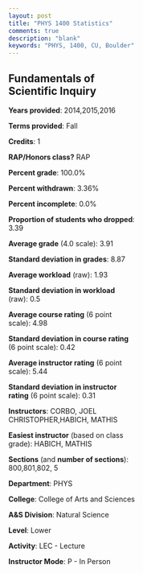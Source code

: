 ```yaml
---
layout: post
title: "PHYS 1400 Statistics"
comments: true
description: "blank"
keywords: "PHYS, 1400, CU, Boulder"
--- 
```

<head>
<script src="https://ajax.googleapis.com/ajax/libs/jquery/2.1.3/jquery.min.js"></script>
<script src="https://dl.dropboxusercontent.com/s/pc42nxpaw1ea4o9/highcharts.js?dl=0"></script>
<!-- <script src="../assets/js/highcharts.js"></script> -->
<style type="text/css">@font-face {
	font-family: "Bebas Neue";
	src: url(https://www.filehosting.org/file/details/544349/BebasNeue%20Regular.otf) format("opentype");
	}
	h1.Bebas { 
		font-family: "Bebas Neue", Verdana, Tahoma;
	}
</style>
</head>
<body>
	<div id="container" style="float: right; width: 45%; height: 88%; margin-left: 2.5%; margin-right: 2.5%;"></div>
	<script language="JavaScript">
		$(document).ready(function() {
		var chart = {type: 'column'};
		var title = {text: 'Grade Distribution'};
		var xAxis = {categories: ['A','B','C','D','F'],crosshair: true};
		var yAxis = {min: 0,title: {text: 'Percentage'}};
		var tooltip = {headerFormat: '<center><b><span style="font-size:20px">{point.key}</span></b></center>',
		               pointFormat: '<td style="padding:0"><b>{point.y:.1f}%</b></td>',
		               footerFormat: '</table>',shared: true,useHTML: true};
		var plotOptions = {column: {pointPadding: 0.0,borderWidth: 0}};  
		var credits = {enabled: false};var series= [{name: 'Percent',data: [92.98,7.02,0.0,0.0,0.0,]}];
		var json = {};
		json.chart = chart;
		json.title = title;
		json.tooltip = tooltip;
		json.xAxis = xAxis;
		json.yAxis = yAxis;  
		json.series = series;
		json.plotOptions = plotOptions;  
		json.credits = credits;
		$('#container').highcharts(json);
	});
	</script>
</body>
			   
## Fundamentals of Scientific Inquiry

**Years provided**: 2014,2015,2016

**Terms provided**: Fall

**Credits**: 1

**RAP/Honors class?** RAP

**Percent grade**: 100.0%

**Percent withdrawn**: 3.36%

**Percent incomplete**: 0.0%

**Proportion of students who dropped**: 3.39

**Average grade** (4.0 scale): 3.91

**Standard deviation in grades**: 8.87

**Average workload** (raw): 1.93

**Standard deviation in workload** (raw): 0.5

**Average course rating** (6 point scale): 4.98

**Standard deviation in course rating** (6 point scale): 0.42

**Average instructor rating** (6 point scale): 5.44

**Standard deviation in instructor rating** (6 point scale): 0.31

**Instructors**: CORBO, JOEL CHRISTOPHER,HABICH, MATHIS

**Easiest instructor** (based on class grade): HABICH, MATHIS

**Sections** (and **number of sections**): 800,801,802, 5

**Department**: PHYS

**College**: College of Arts and Sciences

**A&S Division**: Natural Science

**Level**: Lower

**Activity**: LEC - Lecture

**Instructor Mode**: P  - In Person
